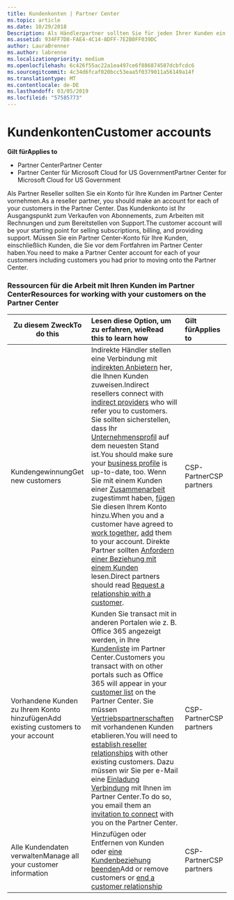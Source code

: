 ```yaml
---
title: Kundenkonten | Partner Center
ms.topic: article
ms.date: 10/29/2018
Description: Als Händlerpartner sollten Sie für jeden Ihrer Kunden ein Konto in Partner Center erstellen. Das Kundenkonto ist Ihr Ausgangspunkt zum Verkaufen von Abonnements, zum Arbeiten mit Rechnungen und zum Bereitstellen von Support.
ms.assetid: 934FF7D8-FAE4-4C14-8DFF-7E2B0FF039DC
author: LauraBrenner
ms.author: labrenne
ms.localizationpriority: medium
ms.openlocfilehash: 6c426f55ac22a1ea497ce6f886874587dcbfcdc6
ms.sourcegitcommit: 4c34d6fcaf020bcc53eaa5f0379011a56149a14f
ms.translationtype: MT
ms.contentlocale: de-DE
ms.lasthandoff: 03/05/2019
ms.locfileid: "57585773"
---
```

# <a name="customer-accounts"></a><span data-ttu-id="52637-104">Kundenkonten</span><span class="sxs-lookup"><span data-stu-id="52637-104">Customer accounts</span></span>

<span data-ttu-id="52637-105">**Gilt für**</span><span class="sxs-lookup"><span data-stu-id="52637-105">**Applies to**</span></span>

-  <span data-ttu-id="52637-106">Partner Center</span><span class="sxs-lookup"><span data-stu-id="52637-106">Partner Center</span></span>
-  <span data-ttu-id="52637-107">Partner Center für Microsoft Cloud for US Government</span><span class="sxs-lookup"><span data-stu-id="52637-107">Partner Center for Microsoft Cloud for US Government</span></span>


<span data-ttu-id="52637-108">Als Partner Reseller sollten Sie ein Konto für Ihre Kunden im Partner Center vornehmen.</span><span class="sxs-lookup"><span data-stu-id="52637-108">As a reseller partner, you should make an account for each of your customers in the Partner Center.</span></span> <span data-ttu-id="52637-109">Das Kundenkonto ist Ihr Ausgangspunkt zum Verkaufen von Abonnements, zum Arbeiten mit Rechnungen und zum Bereitstellen von Support.</span><span class="sxs-lookup"><span data-stu-id="52637-109">The customer account will be your starting point for selling subscriptions, billing, and providing support.</span></span> <span data-ttu-id="52637-110">Müssen Sie ein Partner Center-Konto für Ihre Kunden, einschließlich Kunden, die Sie vor dem Fortfahren im Partner Center haben.</span><span class="sxs-lookup"><span data-stu-id="52637-110">You need to make a Partner Center account for each of your customers including customers you had prior to moving onto the Partner Center.</span></span>

### <a name="resources-for-working-with-your-customers-on-the-partner-center"></a><span data-ttu-id="52637-111">Ressourcen für die Arbeit mit Ihren Kunden im Partner Center</span><span class="sxs-lookup"><span data-stu-id="52637-111">Resources for working with your customers on the Partner Center</span></span>

|<span data-ttu-id="52637-112">**Zu diesem Zweck**</span><span class="sxs-lookup"><span data-stu-id="52637-112">**To do this**</span></span>   |<span data-ttu-id="52637-113">**Lesen diese Option, um zu erfahren, wie**</span><span class="sxs-lookup"><span data-stu-id="52637-113">**Read this to learn how**</span></span>   |<span data-ttu-id="52637-114">**Gilt für**</span><span class="sxs-lookup"><span data-stu-id="52637-114">**Applies to**</span></span>|
|-----------------|:----------------------------|:--------------|
|<span data-ttu-id="52637-115">Kundengewinnung</span><span class="sxs-lookup"><span data-stu-id="52637-115">Get new customers</span></span>|<span data-ttu-id="52637-116">Indirekte Händler stellen eine Verbindung mit [indirekten Anbietern](indirect-reseller-tasks-in-partner-center.md) her, die Ihnen Kunden zuweisen.</span><span class="sxs-lookup"><span data-stu-id="52637-116">Indirect resellers connect with [indirect providers](indirect-reseller-tasks-in-partner-center.md) who will refer you to customers.</span></span> <span data-ttu-id="52637-117">Sie sollten sicherstellen, dass Ihr [Unternehmensprofil](create-a-marketing-profile.md) auf dem neuesten Stand ist.</span><span class="sxs-lookup"><span data-stu-id="52637-117">You should make sure your [business profile](create-a-marketing-profile.md) is up-to-date, too.</span></span> <span data-ttu-id="52637-118">Wenn Sie mit einem Kunden einer [Zusammenarbeit](responding-to-referrals.md) zugestimmt haben, [fügen](add-a-new-customer.md) Sie diesen Ihrem Konto hinzu.</span><span class="sxs-lookup"><span data-stu-id="52637-118">When you and a customer have agreed to [work together](responding-to-referrals.md), [add](add-a-new-customer.md) them to your account.</span></span> <span data-ttu-id="52637-119">Direkte Partner sollten [Anfordern einer Beziehung mit einem Kunden](request-a-relationship-with-a-customer.md) lesen.</span><span class="sxs-lookup"><span data-stu-id="52637-119">Direct partners should read [ Request a relationship with a customer](request-a-relationship-with-a-customer.md).</span></span>|<span data-ttu-id="52637-120">CSP-Partner</span><span class="sxs-lookup"><span data-stu-id="52637-120">CSP partners</span></span>|
|<span data-ttu-id="52637-121">Vorhandene Kunden zu Ihrem Konto hinzufügen</span><span class="sxs-lookup"><span data-stu-id="52637-121">Add existing customers to your account</span></span>   | <span data-ttu-id="52637-122">Kunden Sie transact mit in anderen Portalen wie z. B. Office 365 angezeigt werden, in Ihre [Kundenliste](see-your-customer-list.md) im Partner Center.</span><span class="sxs-lookup"><span data-stu-id="52637-122">Customers you transact with on other portals such as Office 365 will appear in your [customer list](see-your-customer-list.md) on the Partner Center.</span></span> <span data-ttu-id="52637-123">Sie müssen [Vertriebspartnerschaften](indirect-reseller-tasks-in-partner-center.md) mit vorhandenen Kunden etablieren.</span><span class="sxs-lookup"><span data-stu-id="52637-123">You will need to [establish reseller relationships](indirect-reseller-tasks-in-partner-center.md) with other existing customers.</span></span> <span data-ttu-id="52637-124">Dazu müssen wir Sie per e-Mail eine [Einladung Verbindung](responding-to-referrals.md) mit Ihnen im Partner Center.</span><span class="sxs-lookup"><span data-stu-id="52637-124">To do so, you email them an [invitation to connect](responding-to-referrals.md) with you on the Partner Center.</span></span>   | <span data-ttu-id="52637-125">CSP-Partner</span><span class="sxs-lookup"><span data-stu-id="52637-125">CSP partners</span></span>   |
|<span data-ttu-id="52637-126">Alle Kundendaten verwalten</span><span class="sxs-lookup"><span data-stu-id="52637-126">Manage all your customer information</span></span>   | <span data-ttu-id="52637-127">Hinzufügen oder Entfernen von Kunden oder [eine Kundenbeziehung beenden](remove-a-relationship.md)</span><span class="sxs-lookup"><span data-stu-id="52637-127">Add or remove customers or [end a customer relationship](remove-a-relationship.md)</span></span>|   <span data-ttu-id="52637-128">CSP-Partner</span><span class="sxs-lookup"><span data-stu-id="52637-128">CSP partners</span></span> |